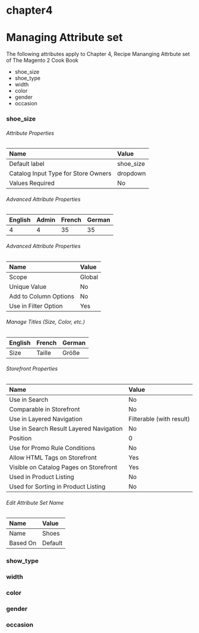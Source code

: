 # chapter4

# Managing Attribute set

The following attributes apply to Chapter 4, Recipe Mananging Attrbute set of The Magento 2 Cook Book

- shoe_size
- shoe_type
- width
- color
- gender
- occasion

### shoe_size

###### Attribute Properties
| Name                                  | Value         |
|:--------------------------------------|:--------------|
| Default label                         | shoe_size     |
| Catalog Input Type for Store Owners   | dropdown      |
| Values Required                       | No            |

######  Advanced Attribute Properties
| English      | Admin       | French     | German      |
|:-------------|:------------|:-----------|:------------|
| 4            | 4           | 35         | 35          |



######  Advanced Attribute Properties
| Name                                  | Value         |
|:--------------------------------------|:--------------|
| Scope                                 | Global        |
| Unique Value                          | No            |
| Add to Column Options                 | No            |
| Use in Filter Option                  | Yes           |


######  Manage Titles (Size, Color, etc.)
| English             | French       | German           |
|:--------------------|:-------------|:-----------------|
| Size                | Taille       | Größe            |


######  Storefront Properties
| Name                                   | Value                    |
|:---------------------------------------|:-------------------------|
| Use in Search                          | No                       |
| Comparable in Storefront               | No                       |
| Use in Layered Navigation              | Filterable (with result) |
| Use in Search Result Layered Navigation| No                       |
| Position                               | 0                        |
| Use for Promo Rule Conditions          | No                       |
| Allow HTML Tags on Storefront          | Yes                      |
| Visible on Catalog Pages on Storefront | Yes                      |
| Used in Product Listing                | No                       |
| Used for Sorting in Product Listing    | No                       |


######  Edit Attribute Set Name
| Name                                  | Value         |
|:--------------------------------------|:--------------|
| Name                                  | Shoes         |
| Based On                              | Default       |



### show_type

### width

### color

### gender

### occasion

